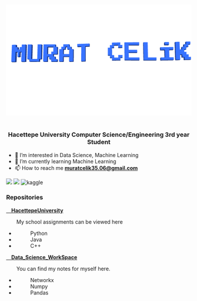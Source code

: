 <p align="center">
  <img width="600" height="300" src="https://github.com/MuratCelik3506/MuratCelik3506/blob/main/name.gif">
</p>
<h1 align="center"></h1>
<h3 align="center">Hacettepe University Computer Science/Engineering 3rd year Student </h3>

- 👀 I’m interested in Data Science, Machine Learning
- 🌱 I’m currently learning Machine Learning
- 📫 How to reach me **muratcelik35.06@gmail.com**

[![](https://img.shields.io/badge/linkedin-%230077B5.svg?&style=for-the-badge&logo=linkedin&logoColor=white)](https://www.linkedin.com/in/muratcelik35/)
[![](https://miro.medium.com/max/1336/1*A6F1FuQRwjHN9kmL2VY2sw.png)](https://www.kaggle.com/muratcelik35)
 <img src="https://miro.medium.com/max/1336/1*A6F1FuQRwjHN9kmL2VY2sw.png" alt="kaggle" height="50" width="100"/> 




<h3> Repositories</h3>
<a href="https://github.com/MuratCelik3506/HacettepeUniversity"><b>&emsp;HacettepeUniversity</b></a>
<p>&emsp;&emsp;My school assignments can be viewed here </p>
<ul>
  <li>&emsp;&emsp;&emsp;Python</li>
  <li>&emsp;&emsp;&emsp;Java</li>
  <li>&emsp;&emsp;&emsp;C++</li>
</ul>


<a href="https://github.com/MuratCelik3506/Data_Science_WorkSpace"><b>&emsp;Data_Science_WorkSpace</b></a>
<p>&emsp;&emsp;You can find my notes for myself here.  </p>
<ul>
  <li>&emsp;&emsp;&emsp;Networkx</li>
  <li>&emsp;&emsp;&emsp;Numpy</li>
  <li>&emsp;&emsp;&emsp;Pandas</li>
</ul>


